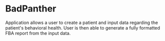 # BadPanther

Application allows a user to create a patient and input data regarding the patient's behavioral health.
User is then able to generate a fully formatted FBA report from the input data.
